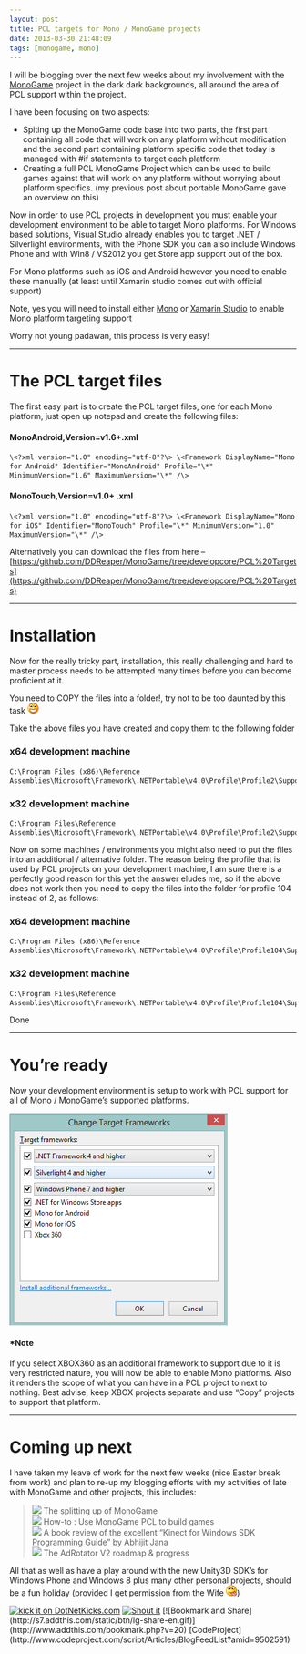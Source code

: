 ```yaml
---
layout: post
title: PCL targets for Mono / MonoGame projects
date: 2013-03-30 21:48:09
tags: [monogame, mono]
---
```


I will be blogging over the next few weeks about my involvement with the [MonoGame](http://monogame.net/) project in the dark dark backgrounds, all around the area of PCL support within the project.

I have been focusing on two aspects:

 

- Spiting up the MonoGame code base into two parts, the first part containing all code that will work on any platform without modification and the second part containing platform specific code that today is managed with #if statements to target each platform
- Creating a full PCL MonoGame Project which can be used to build games against that will work on any platform without worrying about platform specifics.  (my previous post about portable MonoGame gave an overview on this)

Now in order to use PCL projects in development you must enable your development environment to be able to target Mono platforms.  For Windows based solutions, Visual Studio already enables you to target .NET / Silverlight environments, with the Phone SDK you can also include Windows Phone and with Win8 / VS2012 you get Store app support out of the box.

For Mono platforms such as iOS and Android however you need to enable these manually (at least until Xamarin studio comes out with official support)

 

Note, yes you will need to install either [Mono](http://www.mono-project.com) or [Xamarin Studio](http://xamarin.com/download "Xamarin Studio by Xamarin") to enable Mono platform targeting support

 

Worry not young padawan, this process is very easy!

* * *

# The PCL target files

The first easy part is to create the PCL target files, one for each Mono platform, just open up notepad and create the following files:

 

#### MonoAndroid,Version=v1.6+.xml

    \<?xml version="1.0" encoding="utf-8"?\> \<Framework DisplayName="Mono for Android" Identifier="MonoAndroid" Profile="\*" MinimumVersion="1.6" MaximumVersion="\*" /\>

 

#### MonoTouch,Version=v1.0+ .xml

    \<?xml version="1.0" encoding="utf-8"?\> \<Framework DisplayName="Mono for iOS" Identifier="MonoTouch" Profile="\*" MinimumVersion="1.0" MaximumVersion="\*" /\>

 

Alternatively you can download the files from here – [https://github.com/DDReaper/MonoGame/tree/developcore/PCL%20Targets](https://github.com/DDReaper/MonoGame/tree/developcore/PCL%20Targets)

 

* * *

# Installation

 

Now for the really tricky part, installation, this really challenging and hard to master process needs to be attempted many times before you can become proficient at it.

 

You need to COPY the files into a folder!, try not to be too daunted by this task ![Open-mouthed smile](/assets/img/wordpress/2013/03/wlEmoticon-openmouthedsmile1.png)

 

Take the above files you have created and copy them to the following folder

 

### x64 development machine

    C:\Program Files (x86)\Reference Assemblies\Microsoft\Framework\.NETPortable\v4.0\Profile\Profile2\SupportedFrameworks

 

### x32 development machine

    C:\Program Files\Reference Assemblies\Microsoft\Framework\.NETPortable\v4.0\Profile\Profile2\SupportedFrameworks

 

Now on some machines / environments you might also need to put the files into an additional / alternative folder.  The reason being the profile that is used by PCL projects on your development machine, I am sure there is a perfectly good reason for this yet the answer eludes me, so if the above does not work then you need to copy the files into the folder for profile 104 instead of 2, as follows:

 

### x64 development machine

    C:\Program Files (x86)\Reference Assemblies\Microsoft\Framework\.NETPortable\v4.0\Profile\Profile104\SupportedFrameworks

 

### x32 development machine

    C:\Program Files\Reference Assemblies\Microsoft\Framework\.NETPortable\v4.0\Profile\Profile104\SupportedFrameworks

Done

* * *

# You’re ready

 

Now your development environment is setup to work with PCL support for all of Mono / MonoGame’s supported platforms.

 

[![image](/assets/img/wordpress/2013/03/image.png "image")](/assets/img/wordpress/2013/03/image.png)

 

#### \*Note

If you select XBOX360 as an additional framework to support due to it is very restricted nature, you will now be able to enable Mono platforms.  Also it renders the scope of what you can have in a PCL project to next to nothing.  Best advise, keep XBOX projects separate and use “Copy” projects to support that platform.

 

* * *

# Coming up next

I have taken my leave of work for the next few weeks (nice Easter break from work) and plan to re-up my blogging efforts with my activities of late with MonoGame and other projects, this includes:

 

> ![](http://www.dotnetscraps.com/samples/bullets/027.gif)    The splitting up of MonoGame  
> ![](http://www.dotnetscraps.com/samples/bullets/027.gif)    How-to : Use MonoGame PCL to build games  
> ![](http://www.dotnetscraps.com/samples/bullets/027.gif)    A book review of the excellent “Kinect for Windows SDK Programming Guide” by  Abhijit Jana   
> ![](http://www.dotnetscraps.com/samples/bullets/027.gif)    The AdRotator V2 roadmap  & progress

 

All that as well as have a play around with the new Unity3D SDK’s for Windows Phone and Windows 8 plus many other personal projects, should be a fun holiday (provided I get permission from the Wife ![Smile with tongue out](/assets/img/wordpress/2013/03/wlEmoticon-smilewithtongueout.png))

[![kick it on DotNetKicks.com](http://www.dotnetkicks.com/Services/Images/KickItImageGenerator.ashx?url=http://darkgenesis.zenithmoon.com/pcl-targets-for-mono-monogame-projects/&bgcolor=6600FF)](http://www.dotnetkicks.com/kick/?url=http://darkgenesis.zenithmoon.com/pcl-targets-for-mono-monogame-projects/) [![Shout it](http://dotnetshoutout.com/image.axd?url=http://darkgenesis.zenithmoon.com/pcl-targets-for-mono-monogame-projects/)](http://dotnetshoutout.com/Submit?url=http://darkgenesis.zenithmoon.com/pcl-targets-for-mono-monogame-projects/) <script type="text/javascript">var dzone_url = 'http://darkgenesis.zenithmoon.com/pcl-targets-for-mono-monogame-projects/';</script>  
<script type="text/javascript">var dzone_title = 'PCL targets for Mono / MonoGame projects';</script>  
<script type="text/javascript">var dzone_blurb = 'PCL targets for Mono / MonoGame projects';</script>  
<script type="text/javascript">var dzone_style = '2';</script>  
<script language="javascript" src="http://widgets.dzone.com/links/widgets/zoneit.js"></script><script type="text/javascript">var addthis_pub="runxc1";</script>[![Bookmark and Share](http://s7.addthis.com/static/btn/lg-share-en.gif)](http://www.addthis.com/bookmark.php?v=20)   <script type="text/javascript" src="http://s7.addthis.com/js/200/addthis_widget.js"></script> [CodeProject](http://www.codeproject.com/script/Articles/BlogFeedList?amid=9502591) 

